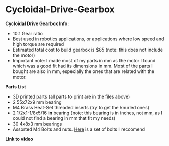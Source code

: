 # Cycloidal-Drive-Gearbox

**Cycloidal Drive Gearbox Info:**
- 10:1 Gear ratio
- Best used in robotics applications, or applications where low speed and high torque are required
- Estimated total cost to build gearbox is $85 (note: this does not include the motor)
- Important note: I made most of my parts in mm as the motor I found which was a good fit had its dimensions in mm. Most of the parts I bought are also in mm, especially the ones that are related with the motor. 

**Parts List**
- 3D printed parts (all parts to print are in the files above)
- 2 55x72x9 mm bearing
- M4 Brass Heat-Set threaded inserts (try to get the knurled ones)
- 2 1/2x1-1/8x5/16 **in** bearing (note: this bearing is in inches, not mm, as I could not find a bearing in mm that fit my needs)
- 30 4x8x3 mm bearings
- Assorted M4 Bolts and nuts. [Here](https://www.amazon.com/iExcell-Stainless-Socket-Button-Assortment/dp/B08Z7GQVQ9/ref=asc_df_B08Z7GQVQ9/?tag=hyprod-20&linkCode=df0&hvadid=693270340296&hvpos=&hvnetw=g&hvrand=3282987389614031573&hvpone=&hvptwo=&hvqmt=&hvdev=c&hvdvcmdl=&hvlocint=&hvlocphy=9194707&hvtargid=pla-1349145647708&mcid=820881df888c36f7a72e8f1f966980ca&th=1) is a set of bolts I reccomend

**Link to video**
